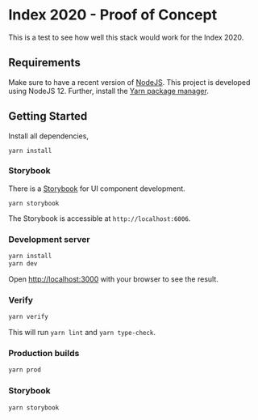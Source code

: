 # Index 2020 - Proof of Concept

This is a test to see how well this stack would work for the Index 2020.

## Requirements

Make sure to have a recent version of [NodeJS](https://nodejs.org). This project is developed using NodeJS 12. Further, install the [Yarn package manager](https://yarnpkg.com/).

## Getting Started

Install all dependencies,

```
yarn install
```

### Storybook

There is a [Storybook](https://storybook.js.org/) for UI component development.

```
yarn storybook
```

The Storybook is accessible at `http://localhost:6006`.

### Development server

```sh
yarn install
yarn dev
```

Open [http://localhost:3000](http://localhost:3000) with your browser to see the result.

### Verify

```sh
yarn verify
```

This will run `yarn lint` and `yarn type-check`. 

### Production builds

```sh
yarn prod
```

### Storybook

```sh
yarn storybook
```

